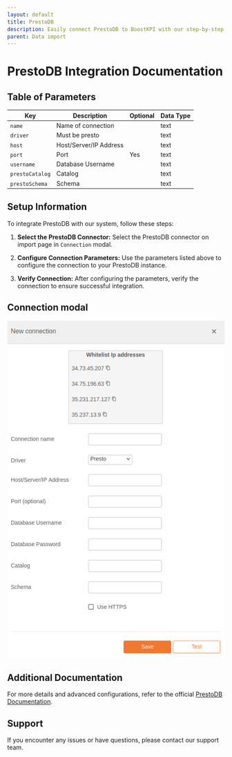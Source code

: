 ```yaml
---
layout: default
title: PrestoDB
description: Easily connect PrestoDB to BoostKPI with our step-by-step guide in our FAQ page. Unlock the potential of your data in PrestoDB by seamlessly integrating it with BoostKPI for in-depth analysis and reporting. Our comprehensive instructions will walk you through the process, ensuring a smooth and efficient connection. Dive into the details and harness the power of data analytics with PrestoDB and BoostKPI combined. 
parent: Data import
---
```


# PrestoDB Integration Documentation

## Table of Parameters

| Key             | Description            | Optional | Data Type |
|-----------------|------------------------|----------|-----------|
| `name`          | Name of connection     |          | text      |
| `driver`        | Must be presto         |          | text      |
| `host`          | Host/Server/IP Address |          | text      |
| `port`          | Port                   | Yes      | text      |
| `username`      | Database Username      |          | text      |
| `prestoCatalog` | Catalog                |          | text      |
| `prestoSchema`  | Schema                 |          | text      |

## Setup Information

To integrate PrestoDB with our system, follow these steps:

1. **Select the PrestoDB Connector:** Select the PrestoDB connector on import page in `Connection`
   modal.

2. **Configure Connection Parameters:** Use the parameters listed above to configure the connection
   to your PrestoDB instance.

3. **Verify Connection:** After configuring the parameters, verify the connection to ensure
   successful integration.

## Connection modal

![PrestoDB Integration](../../../images/integration/prestodb-integration.png)

## Additional Documentation

For more details and advanced configurations, refer to the
official [PrestoDB Documentation](https://prestodb.io/docs/current/overview.html).

## Support

If you encounter any issues or have questions, please contact our support team.
